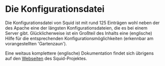 # Die Konfigurationsdatei

Die Konfigurationsdatei von Squid ist mit rund 125 Einträgen wohl neben der des Apache eine der längsten Konfigurationsdateien, die es bei einem Server gibt. Glücklicherweise ist ein Großteil
des Inhalts eine (englische) Hilfe für die entsprechenden Konfigurationsmöglichkeiten (erkennbar am vorangestellten 'Gartenzaun').

Eine weitaus komplettere (englische) Dokumentation findet sich übrigens auf den [Webseiten](http://www.squid-cache.org/) des Squid-Projektes. 
